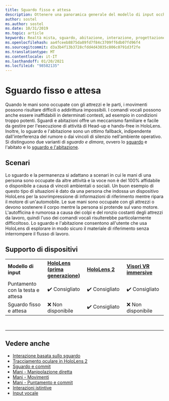 ```yaml
---
title: Sguardo fisso e attesa
description: Ottenere una panoramica generale del modello di input occhi e Head per le applicazioni di realtà miste.
author: sostel
ms.author: sostel
ms.date: 10/31/2019
ms.topic: article
keywords: Realtà mista, sguardo, abitazione, interazione, progettazione, rilevamento degli occhi, rilevamento Head, auricolare in realtà mista, auricolare di realtà mista di Windows, headset di realtà virtuale, HoloLens, MRTK, Toolkit di realtà mista
ms.openlocfilehash: aa4fceeb8875da89fd7f84c3709ff6db07fd96f4
ms.sourcegitcommit: d3a3b4f13b3728cfdd4d43035c806c0791d3f2fe
ms.translationtype: MT
ms.contentlocale: it-IT
ms.lasthandoff: 01/20/2021
ms.locfileid: "98582135"
---
```

# <a name="gaze-and-dwell"></a>Sguardo fisso e attesa

Quando le mani sono occupate con gli attrezzi e le parti, i movimenti possono risultare difficili o addirittura impossibili.
I comandi vocali possono anche essere inaffidabili in determinati contesti, ad esempio in condizioni troppo potenti.
Sguardi e abitazioni offre un meccanismo familiare e facile da gestire per l'esecuzione di attività di Head-up e hands-free in HoloLens.
Inoltre, lo sguardo e l'abitazione sono un ottimo fallback, indipendente dall'interferenza del rumore o dai vincoli di silenzio nell'ambiente operativo.
Si distinguono due varianti di _sguardo e dimora_, ovvero lo [sguardo](gaze-and-dwell-head.md) e l'abitato e lo [sguardo e l'abitazione](gaze-and-dwell-eyes.md).

## <a name="scenarios"></a>Scenari

Lo sguardo e la permanenza si adattano a scenari in cui le mani di una persona sono occupate da altre attività e la voce non è del 100% affidabile o disponibile a causa di vincoli ambientali o sociali.
Un buon esempio di questo tipo di situazioni è dato da una persona che indossa un dispositivo HoloLens per la sovrimpressione di informazioni di riferimento mentre ripara il motore di un'automobile.
Le sue mani sono occupate con gli attrezzi o devono sostenere il corpo mentre la persona si protende sul vano motore.
L'autofficina è rumorosa a causa dei colpi e del ronzio costanti degli attrezzi da lavoro, quindi l'uso dei comandi vocali risulterebbe particolarmente difficoltoso.
Lo sguardo e l'abitazione consentono all'utente che usa HoloLens di esplorare in modo sicuro il materiale di riferimento senza interrompere il flusso di lavoro.

## <a name="device-support"></a>Supporto di dispositivi

<table>
    <colgroup>
    <col width="25%" />
    <col width="25%" />
    <col width="25%" />
    <col width="25%" />
    </colgroup>
    <tr>
        <td><strong>Modello di input</strong></td>
        <td><a href="/hololens/hololens1-hardware"><strong>HoloLens (prima generazione)</strong></a></td>
        <td><a href="https://docs.microsoft.com/hololens/hololens2-hardware"><strong>HoloLens 2</strong></td>
        <td><a href="../discover/immersive-headset-hardware-details.md"><strong>Visori VR immersive</strong></a></td>
    </tr>
     <tr>
        <td>Puntamento con la testa e attesa</td>
        <td>✔️ Consigliato</td>
        <td>✔️ Consigliato</td>
        <td>✔️ Consigliato</td>
    </tr>
     <tr>
        <td>Sguardo fisso e attesa</td>
        <td>❌ Non disponibile</td>
        <td>✔️ Consigliato</td>
        <td>❌ Non disponibile</td>
    </tr>
</table>


<br>

---

 ## <a name="see-also"></a>Vedere anche

* [Interazione basata sullo sguardo](eye-gaze-interaction.md)
* [Tracciamento oculare in HoloLens 2](eye-tracking.md)
* [Sguardo e commit](gaze-and-commit.md)
* [Mani - Manipolazione diretta](direct-manipulation.md)
* [Mani - Movimenti](gaze-and-commit.md#composite-gestures)
* [Mani - Puntamento e commit](point-and-commit.md)
* [Interazioni istintive](interaction-fundamentals.md)
* [Input vocale](voice-input.md)